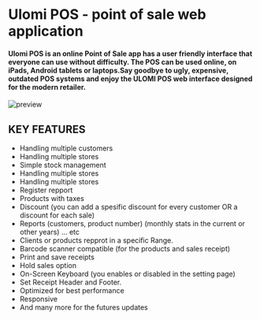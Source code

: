 # Ulomi POS - point of sale web application
#### Ulomi POS is an online Point of Sale app has a user friendly interface that everyone can use without difficulty. The POS can be used online, on iPads, Android tablets or laptops.Say goodbye to ugly, expensive, outdated POS systems and enjoy the ULOMI POS web interface designed for the modern retailer.

 ![preview](common/assets/img/large_marketing.png/200x150 "Title is optional")

## __KEY FEATURES__
* Handling multiple customers
* Handling multiple stores
* Simple stock management
* Handling multiple stores
* Handling multiple stores
* Register repport
* Products with taxes
* Discount (you can add a spesific discount for every customer OR a discount for each sale)
* Reports (customers, product number) (monthly stats in the current or other years) ... etc
* Clients or products repprot in a specific Range.
* Barcode scanner compatible (for the products and sales receipt)
* Print and save receipts
* Hold sales option
* On-Screen Keyboard (you enables or disabled in the setting page)
* Set Receipt Header and Footer.
* Optimized for best performance
* Responsive
* And many more for the futures updates




